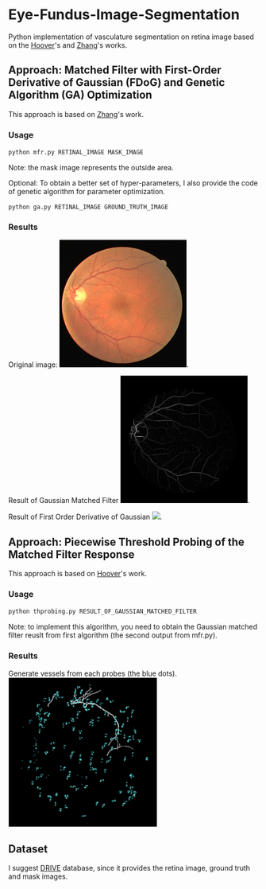 # Eye-Fundus-Image-Segmentation

Python implementation of vasculature segmentation on retina image based on the [Hoover](http://www.uhu.es/retinopathy/General/000301IEEETransMedImag.pdf)'s and [Zhang](http://azadproject.ir/wp-content/uploads/2014/12/2009-Retinal-Vessel-Extraction-by-Matched-Filter-with-First-Order-Derivative-of-Gaussian.pdf)'s works. 

## Approach: Matched Filter with First-Order Derivative of Gaussian (FDoG) and Genetic Algorithm (GA) Optimization
This approach is based on [Zhang](http://azadproject.ir/wp-content/uploads/2014/12/2009-Retinal-Vessel-Extraction-by-Matched-Filter-with-First-Order-Derivative-of-Gaussian.pdf)'s work.

### Usage
```Python
python mfr.py RETINAL_IMAGE MASK_IMAGE
```
Note: the mask image represents the outside area. 

Optional: To obtain a better set of hyper-parameters, I also provide the code of genetic algorithm for parameter optimization. 
```
python ga.py RETINAL_IMAGE GROUND_TRUTH_IMAGE
```

### Results
Original image:
![ ](images/21_training.png). 

Result of Gaussian Matched Filter
![ ](images/DOG_21_training.png). 

Result of First Order Derivative of Gaussian
![ ](images/FDOG_21_training.png). 

## Approach: Piecewise Threshold Probing of the Matched Filter Response
This approach is based on [Hoover](http://www.uhu.es/retinopathy/General/000301IEEETransMedImag.pdf)'s work. 

### Usage
```Python
python thprobing.py RESULT_OF_GAUSSIAN_MATCHED_FILTER
```
Note: to implement this algorithm, you need to obtain the Gaussian matched filter reuslt from first algorithm (the second output from mfr.py).

### Results
Generate vessels from each probes (the blue dots).
![ ](images/probes.gif)

## Dataset
I suggest [DRIVE](https://www.isi.uu.nl/Research/Databases/DRIVE/) database, since it provides the retina image, ground truth and mask images. 